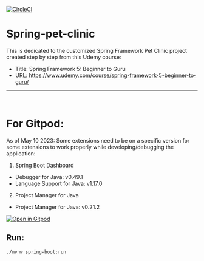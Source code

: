 [![CircleCI](https://dl.circleci.com/status-badge/img/gh/bryanmonterrosa/Spring-pet-clinic/tree/main.svg?style=svg)](https://dl.circleci.com/status-badge/redirect/gh/bryanmonterrosa/Spring-pet-clinic/tree/main)

# Spring-pet-clinic 

This is dedicated to the customized Spring Framework Pet Clinic project created step by step from this Udemy course:

- Title: Spring Framework 5: Beginner to Guru
- URL: https://www.udemy.com/course/spring-framework-5-beginner-to-guru/

---
<br/>

 # For Gitpod:

As of May 10 2023: Some extensions need to be on a specific version for some extensions to work properly while developing/debugging the application:

1. Spring Boot Dashboard

- Debugger for Java: v0.49.1
- Language Support for Java: v1.17.0

2. Project Manager for Java
- Project Manager for Java: v0.21.2 

[![Open in Gitpod](https://gitpod.io/button/open-in-gitpod.svg)](https://gitpod.io/#https://github.com/bryanmonterrosa/Spring-pet-clinic)

## Run:
```
./mvnw spring-boot:run
```
